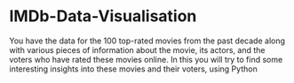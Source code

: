 # IMDb-Data-Visualisation
You have the data for the 100 top-rated movies from the past decade along with various pieces of information about the movie, its actors, and the voters who have rated these movies online. In this  you will try to find some interesting insights into these movies and their voters, using Python
